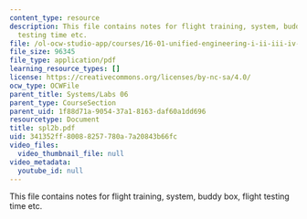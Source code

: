 ```yaml
---
content_type: resource
description: This file contains notes for flight training, system, buddy box, flight
  testing time etc.
file: /ol-ocw-studio-app/courses/16-01-unified-engineering-i-ii-iii-iv-fall-2005-spring-2006/341352ff80088257780a7a20843b66fc_spl2b.pdf
file_size: 96345
file_type: application/pdf
learning_resource_types: []
license: https://creativecommons.org/licenses/by-nc-sa/4.0/
ocw_type: OCWFile
parent_title: Systems/Labs 06
parent_type: CourseSection
parent_uid: 1f88d71a-9054-37a1-8163-daf60a1dd696
resourcetype: Document
title: spl2b.pdf
uid: 341352ff-8008-8257-780a-7a20843b66fc
video_files:
  video_thumbnail_file: null
video_metadata:
  youtube_id: null
---
```

This file contains notes for flight training, system, buddy box, flight testing time etc.
